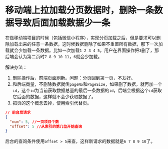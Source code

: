 # 移动端上拉加载分页数据时，删除一条数据导致后面加载数据少一条

在做移动端项目的时候（包括微信小程序），实现分页加载之后，但是要求可以删除加载出来的任意一条数据，这时候数据删除了如果不重置所有数据，那下一次加载就会少加载一条数据。比如一次加载`1 2 3 4 5`，用户在界面操作把`3`删了，那后端会认为第二页时`7 8 9 10 11`，`6`就会少加载。

解决办法：

1. 删除操作后，前端页面刷新。问题：分页回到第一页，不友好。
2. 和后端商量，不删除数据就传`pageNo`和`PageSize`，如果删了数据，就再加一个`id`，这个`id`为当前获取数据总量的最后一条数据的`id`，后端会根据这个`id`获取它后面的数据，这样就不会少获取数据了。
3. 把页的这个概念去掉，使用索引代替页。

```json
// 前台发请求
{
  "num": 5, //一页项目个数
  "offset": 5 //从索引的第几位开始查询
}
```

后台的查询条件使用`offset > 5`来查，这样新请求的数据就是`6 7 8 9 10`了。
